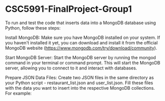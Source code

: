 # CSC5991-FinalProject-Group1

To run and test the code that inserts data into a MongoDB database using Python, follow these steps:

Install MongoDB: Make sure you have MongoDB installed on your system. If you haven't installed it yet, you can download and install it from the official MongoDB website (https://www.mongodb.com/try/download/community).

Start MongoDB Server: Start the MongoDB server by running the mongod command in your terminal or command prompt. This will start the MongoDB server, allowing you to connect to it and interact with databases.

Prepare JSON Data Files: Create two JSON files in the same directory as your Python script - restaurant_list.json and user_list.json. Fill these files with the data you want to insert into the respective MongoDB collections. For example: